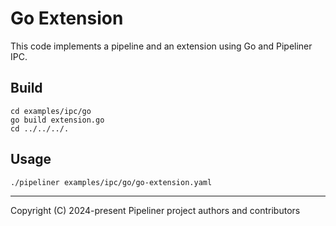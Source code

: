 # Go Extension

This code implements a pipeline and an extension using Go and Pipeliner IPC.

## Build

```shell
cd examples/ipc/go
go build extension.go
cd ../../../.
```

## Usage

```shell
./pipeliner examples/ipc/go/go-extension.yaml
```

---

Copyright (C) 2024-present Pipeliner project authors and contributors